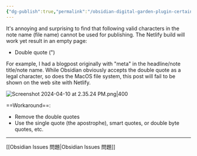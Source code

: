 ```yaml
---
{"dg-publish":true,"permalink":"/obsidian-digital-garden-plugin-certain-characters-in-note-name-or-title-won-t-work-resulting-in-page-not-found-but-will-build-successfully-on-netlify-ob/","noteIcon":"2"}
---
```


It's annoying and surprising to find that following valid characters in the note name (file name) cannot be used for publishing. The Netlify build will work yet result in an empty page:

- Double quote (")

For example, I had a blogpost originally with "meta" in the headline/note title/note name. While Obsidian obviously accepts the double quote as a legal character, so does the MacOS file system, this post will fail to be shown on the web site with Netlify. 

![Screenshot 2024-04-10 at 2.35.24 PM.png|400](/img/user/_attachments/_OB/Screenshot%202024-04-10%20at%202.35.24%20PM.png)

==Workaround==: 

- Remove the double quotes
- Use the single quote (the apostrophe), smart quotes, or double byte quotes, etc.

---
[[Obsidian Issues 問題\|Obsidian Issues 問題]]

